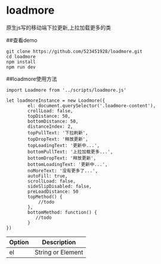 # loadmore
原生js写的移动端下拉更新,上拉加载更多的类

##查看demo
```
git clone https://github.com/523451928/loadmore.git
cd loadmore
npm install
npm run dev
```

##loadmore使用方法
```
import Loadmore from '../scripts/loadmore.js'

let loadmoreInstance = new Loadmore({
        el: document.querySelector('.loadmore-content'),
        crollLoad: false,
        topDistance: 50,
        bottomDistance: 50,
        distanceIndex: 2,
        topPullText: '下拉刷新',
        topDropText: '释放更新',
        topLoadingText: '更新中...',
        bottomPullText: '上拉加载更多...',
        bottomDropText: '释放更新',
        bottomLoadingText: '更新中...',
        noMoreText: '没有更多了...',
        autoFill: true,
        scrollLoad: false,
        sideSlipDisabled: false,
        preLoadDistance: 50
        topMethod() {
            //todo
        },
        bottomMethod: function() {
           //todo
        }
})
```

| Option | Description |
| ----- | ----- |
| el | String or Element |
